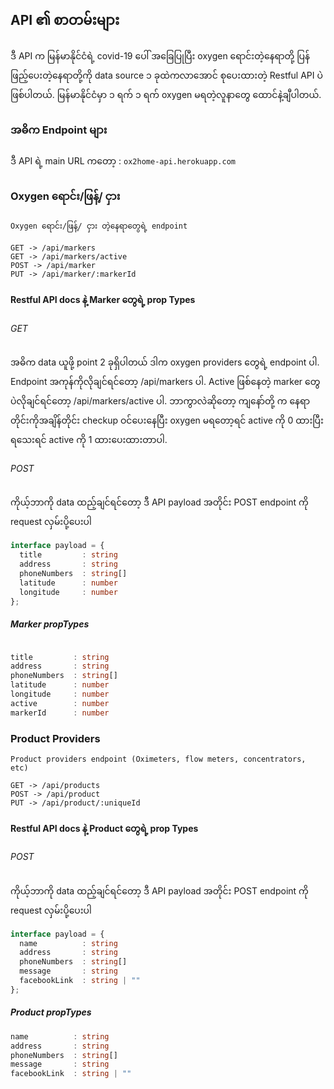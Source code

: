 ## API ၏ စာတမ်းများ

ဒီ API က မြန်မာနိုင်ငံရဲ့ covid-19 ပေါ် အခြေပြုပြီး oxygen ရောင်းတဲ့နေရာတို့ ပြန်ဖြည့်ပေးတဲ့နေရာတို့ကို data source ၁ ခုထဲကလာအောင် စုပေးထားတဲ့ Restful API ပဲဖြစ်ပါတယ်. မြန်မာနိုင်ငံမှာ ၁ ရက် ၁ ရက် oxygen မရတဲ့လူနာတွေ ထောင်နဲ့ချီပါတယ်.

### အဓိက Endpoint များ

ဒီ API ရဲ့ main URL ကတော့ : `ox2home-api.herokuapp.com`

### Oxygen ရောင်း/ဖြန့်/ ငှား

```
Oxygen ရောင်း/ဖြန့်/ ငှား တဲ့နေရာတွေရဲ့ endpoint

GET -> /api/markers
GET -> /api/markers/active
POST -> /api/marker
PUT -> /api/marker/:markerId
```

#### Restful API docs နဲ့ Marker တွေရဲ့ prop Types

###### GET

အဓိက data ယူဖို့ point 2 ခုရှိပါတယ် ဒါက oxygen providers တွေရဲ့ endpoint ပါ. Endpoint အကုန်ကိုလိုချင်ရင်တော့ /​api/markers ပါ. Active ဖြစ်နေတဲ့ marker တွေပဲလိုချင်ရင်တော့ /api/markers/active ပါ. ဘာကွာလဲဆိုတော့ ကျနော်တို့ က နေရာတိုင်းကိုအချိန်တိုင်း checkup ဝင်ပေးနေပြီး oxygen မရတော့ရင် active ကို 0 ထားပြီး ရသေးရင် active ကို 1 ထားပေးထားတာပါ.

###### POST

ကိုယ့်ဘာကို data ထည့်ချင်ရင်တော့ ဒီ API payload အတိုင်း POST endpoint ကို request လှမ်းပို့ပေးပါ

```typescript
interface payload = {
  title         : string
  address       : string
  phoneNumbers  : string[]
  latitude      : number
  longitude     : number
};
```

##### Marker propTypes

```typescript

title         : string
address       : string
phoneNumbers  : string[]
latitude      : number
longitude     : number
active        : number
markerId      : number
```

### Product Providers

```
Product providers endpoint (Oximeters, flow meters, concentrators, etc)

GET -> /api/products
POST -> /api/product
PUT -> /api/product/:uniqueId
```

#### Restful API docs နဲ့ Product တွေရဲ့ prop Types

###### POST

ကိုယ့်ဘာကို data ထည့်ချင်ရင်တော့ ဒီ API payload အတိုင်း POST endpoint ကို request လှမ်းပို့ပေးပါ

```typescript
interface payload = {
  name          : string
  address       : string
  phoneNumbers  : string[]
  message       : string
  facebookLink  : string | ""
};
```

##### Product propTypes

```typescript
name          : string
address       : string
phoneNumbers  : string[]
message       : string
facebookLink  : string | ""
```
